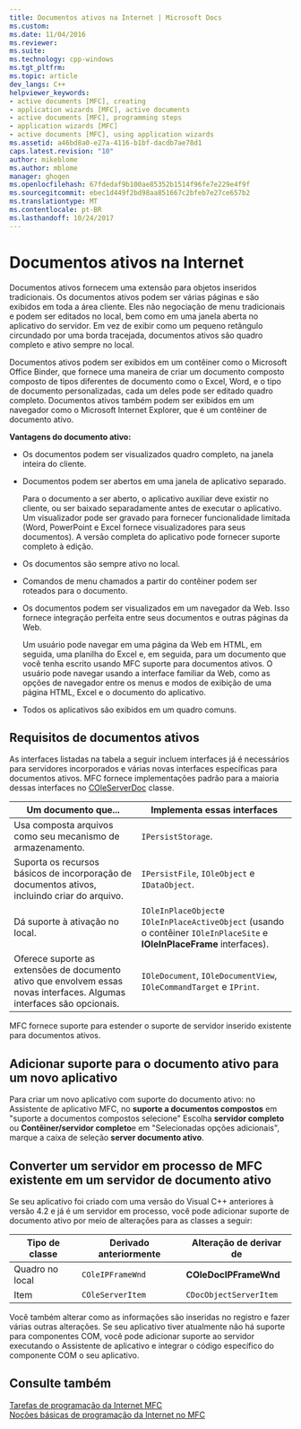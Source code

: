 ```yaml
---
title: Documentos ativos na Internet | Microsoft Docs
ms.custom: 
ms.date: 11/04/2016
ms.reviewer: 
ms.suite: 
ms.technology: cpp-windows
ms.tgt_pltfrm: 
ms.topic: article
dev_langs: C++
helpviewer_keywords:
- active documents [MFC], creating
- application wizards [MFC], active documents
- active documents [MFC], programming steps
- application wizards [MFC]
- active documents [MFC], using application wizards
ms.assetid: a46bd8a0-e27a-4116-b1bf-dacdb7ae78d1
caps.latest.revision: "10"
author: mikeblome
ms.author: mblome
manager: ghogen
ms.openlocfilehash: 67fdedaf9b100ae85352b1514f96fe7e229e4f9f
ms.sourcegitcommit: ebec1d449f2bd98aa851667c2bfeb7e27ce657b2
ms.translationtype: MT
ms.contentlocale: pt-BR
ms.lasthandoff: 10/24/2017
---
```

# <a name="active-documents-on-the-internet"></a>Documentos ativos na Internet
Documentos ativos fornecem uma extensão para objetos inseridos tradicionais. Os documentos ativos podem ser várias páginas e são exibidos em toda a área cliente. Eles não negociação de menu tradicionais e podem ser editados no local, bem como em uma janela aberta no aplicativo do servidor. Em vez de exibir como um pequeno retângulo circundado por uma borda tracejada, documentos ativos são quadro completo e ativo sempre no local.  
  
 Documentos ativos podem ser exibidos em um contêiner como o Microsoft Office Binder, que fornece uma maneira de criar um documento composto composto de tipos diferentes de documento como o Excel, Word, e o tipo de documento personalizadas, cada um deles pode ser editado quadro completo. Documentos ativos também podem ser exibidos em um navegador como o Microsoft Internet Explorer, que é um contêiner de documento ativo.  
  
 **Vantagens do documento ativo:**  
  
-   Os documentos podem ser visualizados quadro completo, na janela inteira do cliente.  
  
-   Documentos podem ser abertos em uma janela de aplicativo separado.  
  
     Para o documento a ser aberto, o aplicativo auxiliar deve existir no cliente, ou ser baixado separadamente antes de executar o aplicativo. Um visualizador pode ser gravado para fornecer funcionalidade limitada (Word, PowerPoint e Excel fornece visualizadores para seus documentos). A versão completa do aplicativo pode fornecer suporte completo à edição.  
  
-   Os documentos são sempre ativo no local.  
  
-   Comandos de menu chamados a partir do contêiner podem ser roteados para o documento.  
  
-   Os documentos podem ser visualizados em um navegador da Web. Isso fornece integração perfeita entre seus documentos e outras páginas da Web.  
  
     Um usuário pode navegar em uma página da Web em HTML, em seguida, uma planilha do Excel e, em seguida, para um documento que você tenha escrito usando MFC suporte para documentos ativos. O usuário pode navegar usando a interface familiar da Web, como as opções de navegador entre os menus e modos de exibição de uma página HTML, Excel e o documento do aplicativo.  
  
-   Todos os aplicativos são exibidos em um quadro comuns.  
  
## <a name="requirements-for-active-documents"></a>Requisitos de documentos ativos  
 As interfaces listadas na tabela a seguir incluem interfaces já é necessários para servidores incorporados e várias novas interfaces específicas para documentos ativos. MFC fornece implementações padrão para a maioria dessas interfaces no [COleServerDoc](../mfc/reference/coleserverdoc-class.md) classe.  
  
|Um documento que...|Implementa essas interfaces|  
|-------------------------|---------------------------------|  
|Usa composta arquivos como seu mecanismo de armazenamento.|`IPersistStorage`.|  
|Suporta os recursos básicos de incorporação de documentos ativos, incluindo criar do arquivo.|`IPersistFile`, `IOleObject` e `IDataObject`.|  
|Dá suporte à ativação no local.|`IOleInPlaceObject`e `IOleInPlaceActiveObject` (usando o contêiner `IOleInPlaceSite` e **IOleInPlaceFrame** interfaces).|  
|Oferece suporte as extensões de documento ativo que envolvem essas novas interfaces. Algumas interfaces são opcionais.|`IOleDocument`, `IOleDocumentView`, `IOleCommandTarget` e `IPrint`.|  
  
 MFC fornece suporte para estender o suporte de servidor inserido existente para documentos ativos.  
  
## <a name="add-active-document-support-to-a-new-application"></a>Adicionar suporte para o documento ativo para um novo aplicativo  
 Para criar um novo aplicativo com suporte do documento ativo: no Assistente de aplicativo MFC, no **suporte a documentos compostos** em "suporte a documentos compostos selecione" Escolha **servidor completo** ou  **Contêiner/servidor completo**e em "Selecionadas opções adicionais", marque a caixa de seleção **server documento ativo**.  
  
##  <a name="_core_convert_an_existing_mfc_in.2d.process_server_to_an_activex_document_server"></a>Converter um servidor em processo de MFC existente em um servidor de documento ativo  
 Se seu aplicativo foi criado com uma versão do Visual C++ anteriores à versão 4.2 e já é um servidor em processo, você pode adicionar suporte de documento ativo por meio de alterações para as classes a seguir:  
  
|Tipo de classe|Derivado anteriormente|Alteração de derivar de|  
|----------------|---------------------------|---------------------------|  
|Quadro no local|`COleIPFrameWnd`|**COleDocIPFrameWnd**|  
|Item|`COleServerItem`|`CDocObjectServerItem`|  
  
 Você também alterar como as informações são inseridas no registro e fazer várias outras alterações. Se seu aplicativo tiver atualmente não há suporte para componentes COM, você pode adicionar suporte ao servidor executando o Assistente de aplicativo e integrar o código específico do componente COM o seu aplicativo.  
  
## <a name="see-also"></a>Consulte também  
 [Tarefas de programação da Internet MFC](../mfc/mfc-internet-programming-tasks.md)   
 [Noções básicas de programação da Internet no MFC](../mfc/mfc-internet-programming-basics.md)

